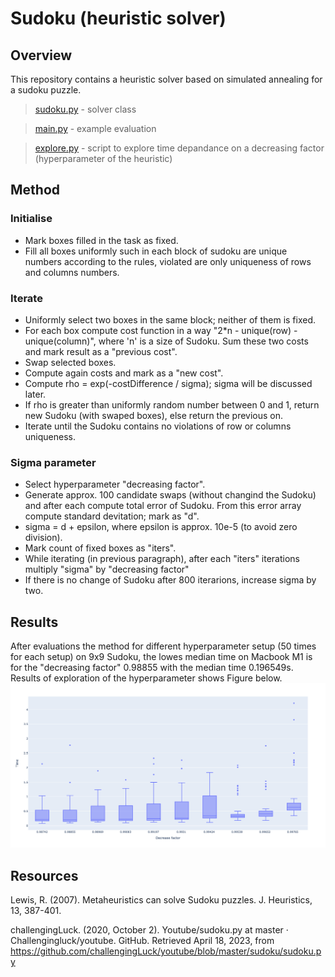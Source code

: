 # Sudoku (heuristic solver)
## Overview

This repository contains a heuristic solver based on simulated annealing for a sudoku puzzle.

> [sudoku.py](https://github.com/drvojtex/Sudoku/blob/master/sudoku.py) - solver class

> [main.py](https://github.com/drvojtex/Sudoku/blob/master/main.py) - example evaluation

> [explore.py](https://github.com/drvojtex/Sudoku/blob/master/explore.py) - script to explore time depandance on a decreasing factor (hyperparameter of the heuristic)

## Method

### Initialise
- Mark boxes filled in the task as fixed.
- Fill all boxes uniformly such in each block of sudoku are unique numbers according to the rules, violated are only uniqueness of rows and columns numbers.

### Iterate
- Uniformly select two boxes in the same block; neither of them is fixed. 
- For each box compute cost function in a way "2*n - unique(row) - unique(column)", where 'n' is a size of Sudoku. Sum these two costs and mark result as a "previous cost".
- Swap selected boxes.
- Compute again costs and mark as a "new cost".
- Compute rho = exp(-costDifference / sigma); sigma will be discussed later.
- If rho is greater than uniformly random number between 0 and 1, return new Sudoku (with swaped boxes), else return the previous on.
- Iterate until the Sudoku contains no violations of row or columns uniqueness.

### Sigma parameter
- Select hyperparameter "decreasing factor".
- Generate approx. 100 candidate swaps (without changind the Sudoku) and after each compute total error of Sudoku. From this error array compute standard devitation; mark as "d".
- sigma = d + epsilon, where epsilon is approx. 10e-5 (to avoid zero division).
- Mark count of fixed boxes as "iters".
- While iterating (in previous paragraph), after each "iters" iterations multiply "sigma" by "decreasing factor"
- If there is no change of Sudoku after 800 iterarions, increase sigma by two.
 
## Results
After evaluations the method for different hyperparameter setup (50 times for each setup) on 9x9 Sudoku, the lowes median time on Macbook M1 is for the "decreasing factor" 0.98855 with the median time 0.196549s. Results of exploration of the hyperparameter shows Figure below.
![Decreasing factor exploration](https://github.com/drvojtex/Sudoku/blob/master/exploration.png)

## Resources
Lewis, R. (2007). Metaheuristics can solve Sudoku puzzles. J. Heuristics, 13, 387-401.

challengingLuck. (2020, October 2). Youtube/sudoku.py at master · Challengingluck/youtube. GitHub. Retrieved April 18, 2023, from https://github.com/challengingLuck/youtube/blob/master/sudoku/sudoku.py 



